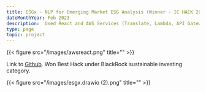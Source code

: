 ```yaml
---
title: ESGx - NLP for Emerging Market ESG Analysis (Winner - IC HACK 2023)
dateMonthYear: Feb 2023
description:  Used React and AWS Services (Translate, Lambda, API Gateway, Amplify) to scrape ESG information from native vernacular sources to give investors the ESG data they need for informed investments.
type: page
topic: project
---
```


{{< figure src="/images/awsreact.png" title="" >}}

Link to [Github](https://github.com/tangboxuan/ichack23). Won Best Hack under BlackRock sustainable investing category.

{{< figure src="/images/esgx.drawio (2).png" title="" >}}